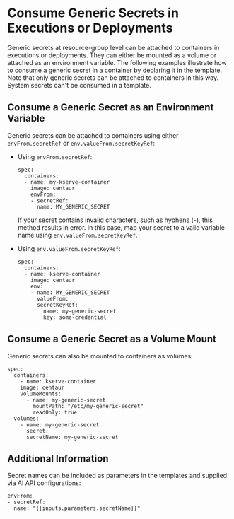 <!-- loio185a3245692542a78bfeff87220410c6 -->

# Consume Generic Secrets in Executions or Deployments

Generic secrets at resource-group level can be attached to containers in executions or deployments. They can either be mounted as a volume or attached as an environment variable. The following examples illustrate how to consume a generic secret in a container by declaring it in the template. Note that only generic secrets can be attached to containers in this way. System secrets can't be consumed in a template.



<a name="loio185a3245692542a78bfeff87220410c6__section_mjm_b1l_4rb"/>

## Consume a Generic Secret as an Environment Variable

Generic secrets can be attached to containers using either `envFrom.secretRef` or `env.valueFrom.secretKeyRef`:

-   Using `envFrom.secretRef`:

    ```
    spec:
      containers:
      - name: my-kserve-container
        image: centaur
        envFrom:
        - secretRef:
          name: MY_GENERIC_SECRET					
    ```

    If your secret contains invalid characters, such as hyphens \(-\), this method results in error. In this case, map your secret to a valid variable name using `env.valueFrom.secretKeyRef`.

-   Using `env.valueFrom.secretKeyRef`:

    ```
    spec:
      containers:
      - name: kserve-container
        image: centaur
        env:
        - name: MY_GENERIC_SECRET
          valueFrom:
          secretKeyRef:
            name: my-generic-secret
            key: some-credential
    ```




<a name="loio185a3245692542a78bfeff87220410c6__section_gbm_1cl_4rb"/>

## Consume a Generic Secret as a Volume Mount

Generic secrets can also be mounted to containers as volumes:

```
spec:
  containers:
    - name: kserve-container
    image: centaur  
    volumeMounts:
      - name: my-generic-secret
        mountPath: "/etc/my-generic-secret"
        readOnly: true
  volumes:
    - name: my-generic-secret
      secret:
      secretName: my-generic-secret
```



<a name="loio185a3245692542a78bfeff87220410c6__section_eqj_2cl_4rb"/>

## Additional Information

Secret names can be included as parameters in the templates and supplied via AI API configurations:

```
envFrom:
- secretRef:
  name: "{{inputs.parameters.secretName}}"
```

